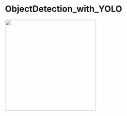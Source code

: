 # ObjectDetection_with_YOLO

<img src="Example Detected Objects/westwood1.jpeg" style="width:300px;height:300px;">  
